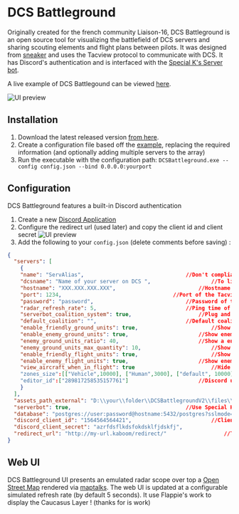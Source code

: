 # DCS Battleground 

Originally created for the french community Liaison-16, DCS Battleground is an open source tool for visualizing the battlefield of DCS servers and sharing scouting elements and flight plans between pilots.
It was designed from [sneaker](https://github.com/Special-K-s-Flightsim-Bots/sneaker) and uses the Tacview protocol to communicate with DCS.
It has Discord's authentication and is interfaced with the [Special K's Server bot](https://github.com/Special-K-s-Flightsim-Bots/DCSServerBot).

A live example of DCS Battlegound can be viewed [here](http://wawacs.ddns.net/).



![UI preview](https://image.noelshack.com/fichiers/2025/02/7/1736712915-capture.jpg)

## Installation

1. Download the latest released version [from here](https://github.com/Frigondin/DCSBattleground/releases).
2. Create a configuration file based off the [example](/example.config.json), replacing the required information (and optionally adding multiple servers to the array)
3. Run the executable with the configuration path: `DCSBattleground.exe --config config.json --bind 0.0.0.0:yourport`

## Configuration

DCS Battleground features a built-in Discord authentication 

1. Create a new [Discord Application](https://discord.com/developers/applications) 
2. Configure the redirect url (used later) and copy the client id and client secret
![UI preview](https://i.imgur.com/APMF8zE.png)
4. Add the following to your `config.json` (delete comments before saving) :
```json
{
  "servers": [
    {
	"name": "ServAlias",								//Don't compliant with special characters
	"dcsname": "Name of your server on DCS ",					//To link the DCS Battleground's server with DCS's server
	"hostname": "XXX.XXX.XXX.XXX",							//Hostname or IP address of the Tacview server
	"port": 1234,									//Port of the Tacview server
	"password": "password",								//Password of the Tacview server
	"radar_refresh_rate": 5,							//Ping time of collecting data from tacview
	"serverbot_coalition_system": true,						//Plug and play Special K's coalition system (need the "database" data)
	"default_coalition": "",							//Default coalition if the user have not coalition (can be "blue", "red", "GM" or "")
	"enable_friendly_ground_units": true,						//Show friendly ground units
	"enable_enemy_ground_units": true,						//Show enemy ground units
	"enemy_ground_units_ratio": 40,							//Show a enemy ground unit every 40 units
	"enemy_ground_units_max_quantity": 10,						//Show max 10 enemy units on the map (-1 to deactivate this feature)
	"enable_friendly_flight_units": true,						//Show friendly aircraft
	"enable_enemy_flight_units": true,						//Show enemy aircraft
	"view_aircraft_when_in_flight": true						//Hide enemy aircraft when the user is connected to DCS (need to link the discord account with DCS account with .link command's)
	"zones_size":[["Vehicle",10000], ["Human",3000], ["default", 10000]],		//Zones size of units, the object type is defined in Tacview documentation : https://www.tacview.net/documentation/acmi/en/
	"editor_id":["289817258535157761"]						//Discord user ID, used for advanced feature enabled for the user
    }
  ],
  "assets_path_external": "D:\\your\\folder\\DCSBattlegroundV2\\files\\",		//Uploaded pictures folder
  "serverbot": true,									//Use Special K's server bot
  "database": "postgres://user:password@hostname:5432/postgres?sslmode=disable",	//Special K's server bot Database
  "discord_client_id": "1564564564421",							//Client ID of the discord application
  "discord_client_secret": "azrfdsflkdsfokdsklfjdskfj",					//Client secret of the discord application
  "redirect_url": "http://my-url.kaboom/redirect/"					//The url used to access DCS Battleground (/redirect/ needed)
}
```

## Web UI

DCS Battleground UI presents an emulated radar scope over top a [Open Street Map](https://openstreetmap.org) rendered via [maptalks](https://maptalks.org). The web UI is updated at a configurable simulated refresh rate (by default 5 seconds).
It use Flappie's work to display the Caucasus Layer ! (thanks for is work)

